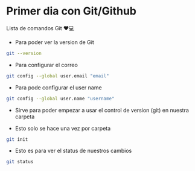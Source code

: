 # Primer dia con Git/Github


Lista de comandos Git ❤💻

* Para poder ver la version de Git 

```bash
git --version 
```

* Para configurar el correo

```bash
git config --global user.email "email"
```

* Para pode configurar el user name

```bash
git config --global user.name "username"
```

* Sirve para poder empezar a usar el control de version (git) en nuestra carpeta

* Esto solo se hace una vez por carpeta

```bash
git init
```

* Esto es para ver el status de nuestros cambios

```bash
git status
```